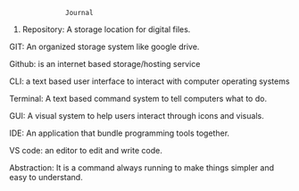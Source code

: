                   Journal

<ol>
  <li>Repository: A storage location for digital files.</li>
</ol>
GIT: An organized storage system like google drive.

Github: is an internet based storage/hosting service

CLI: a text based user interface to interact with computer operating systems

Terminal: A text based command system to tell computers what to do.

GUI: A visual system to help users interact through icons and visuals.

IDE: An application that bundle programming tools together. 

VS code: an editor to edit and write code.

Abstraction: It is a command always running to make things simpler and easy to understand.
